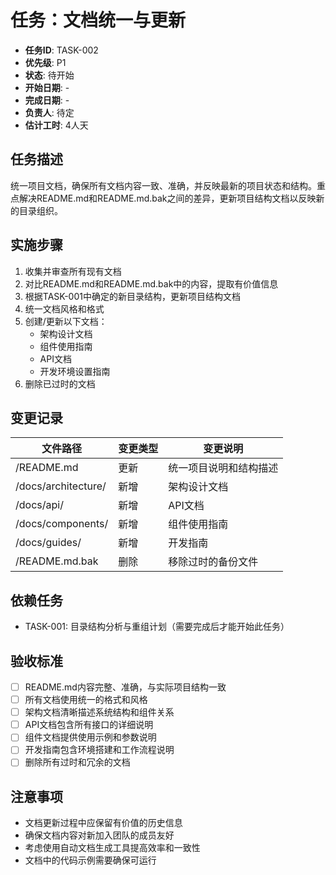 # 任务：文档统一与更新

- **任务ID**: TASK-002
- **优先级**: P1
- **状态**: 待开始
- **开始日期**: -
- **完成日期**: -
- **负责人**: 待定
- **估计工时**: 4人天

## 任务描述

统一项目文档，确保所有文档内容一致、准确，并反映最新的项目状态和结构。重点解决README.md和README.md.bak之间的差异，更新项目结构文档以反映新的目录组织。

## 实施步骤

1. 收集并审查所有现有文档
2. 对比README.md和README.md.bak中的内容，提取有价值信息
3. 根据TASK-001中确定的新目录结构，更新项目结构文档
4. 统一文档风格和格式
5. 创建/更新以下文档：
   - 架构设计文档
   - 组件使用指南
   - API文档
   - 开发环境设置指南
6. 删除已过时的文档

## 变更记录

| 文件路径 | 变更类型 | 变更说明 |
|---------|---------|---------|
| /README.md | 更新 | 统一项目说明和结构描述 |
| /docs/architecture/ | 新增 | 架构设计文档 |
| /docs/api/ | 新增 | API文档 |
| /docs/components/ | 新增 | 组件使用指南 |
| /docs/guides/ | 新增 | 开发指南 |
| /README.md.bak | 删除 | 移除过时的备份文件 |

## 依赖任务

- TASK-001: 目录结构分析与重组计划（需要完成后才能开始此任务）

## 验收标准

- [ ] README.md内容完整、准确，与实际项目结构一致
- [ ] 所有文档使用统一的格式和风格
- [ ] 架构文档清晰描述系统结构和组件关系
- [ ] API文档包含所有接口的详细说明
- [ ] 组件文档提供使用示例和参数说明
- [ ] 开发指南包含环境搭建和工作流程说明
- [ ] 删除所有过时和冗余的文档

## 注意事项

- 文档更新过程中应保留有价值的历史信息
- 确保文档内容对新加入团队的成员友好
- 考虑使用自动文档生成工具提高效率和一致性
- 文档中的代码示例需要确保可运行 